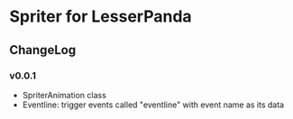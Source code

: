 # Spriter for LesserPanda

## ChangeLog

### v0.0.1

- SpriterAnimation class
- Eventline: trigger events called "eventline" with event name as its data
